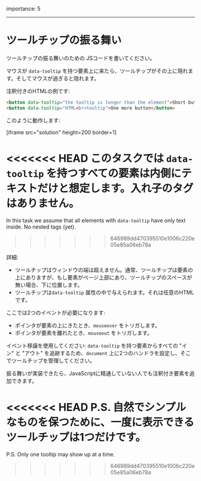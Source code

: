 importance: 5

---

# ツールチップの振る舞い

ツールチップの振る舞いのための JSコードを書いてください。

マウスが `data-tooltip` を持つ要素上に来たら、ツールチップがその上に現れます。そしてマウスが過ぎると隠れます。


注釈付きのHTMLの例です:
```html
<button data-tooltip="the tooltip is longer than the element">Short button</button>
<button data-tooltip="HTML<br>tooltip">One more button</button>
```

このように動作します:

[iframe src="solution" height=200 border=1]

<<<<<<< HEAD
このタスクでは `data-tooltip` を持つすべての要素は内側にテキストだけと想定します。入れ子のタグはありません。
=======
In this task we assume that all elements with `data-tooltip` have only text inside. No nested tags (yet).
>>>>>>> 646989dd470395510e1006c220e05e85a06eb78a

詳細:

- ツールチップはウィンドウの端は超えません。通常、ツールチップは要素の上にありますが、もし要素がページ上部にあり、ツールチップのスペースが無い場合、下に位置します。
- ツールチップは`data-tooltip` 属性の中で与えられます。それは任意のHTMLです。

ここでは2つのイベントが必要になります:
- ポインタが要素の上にきたとき、`mouseover` をトリガします。
- ポインタが要素を離れたとき、`mouseout` をトリガします。

イベント移譲を使用してください: `data-tooltip` を持つ要素からすべての "イン" と "アウト" を追跡するため、`document` 上に2つのハンドラを設定し、そこでツールチップを管理してください。

振る舞いが実装できたら、JavaScriptに精通していない人でも注釈付き要素を追加できます。

<<<<<<< HEAD
P.S. 自然でシンプルなものを保つために、一度に表示できるツールチップは1つだけです。
=======
P.S. Only one tooltip may show up at a time.
>>>>>>> 646989dd470395510e1006c220e05e85a06eb78a
